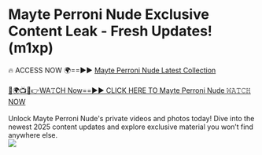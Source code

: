 # Mayte Perroni Nude Exclusive Content Leak - Fresh Updates! (m1xp)

🔥 ACCESS NOW 🌍==►► <a href="https://tinyurl.com/yc657z5k" rel="nofollow">Mayte Perroni Nude Latest Collection</a>
<br><br>
[🔴🌍📺📱👉WA𝚃CH Now==►► CLICK HERE TO Mayte Perroni Nude 𝚆𝙰𝚃𝙲𝙷 NOW](https://tinyurl.com/yc657z5k)
<br><br>
Unlock Mayte Perroni Nude's private videos and photos today! Dive into the newest 2025 content updates and explore exclusive material you won’t find anywhere else.
<br>
<a href="https://tinyurl.com/yc657z5k" rel="nofollow" data-target="animated-image.originalLink"><img src="https://camo.githubusercontent.com/8a4f000d20f83aca3bf7ec5f350d767afa0574a8a352519fd8cfa583a6f93a33/68747470733a2f2f692e696d6775722e636f6d2f644a486b345a712e676966" data-canonical-src="https://i.imgur.com/dJHk4Zq.gif" style="max-width: 100%; display: inline-block;" data-target="animated-image.originalImage"></a>
<br>
